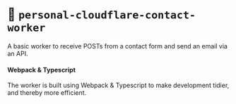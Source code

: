 # 📇 `personal-cloudflare-contact-worker`

A basic worker to receive POSTs from a contact form and send an email via an API.

#### Webpack & Typescript

The worker is built using Webpack & Typescript to make development tidier, and thereby more efficient.
